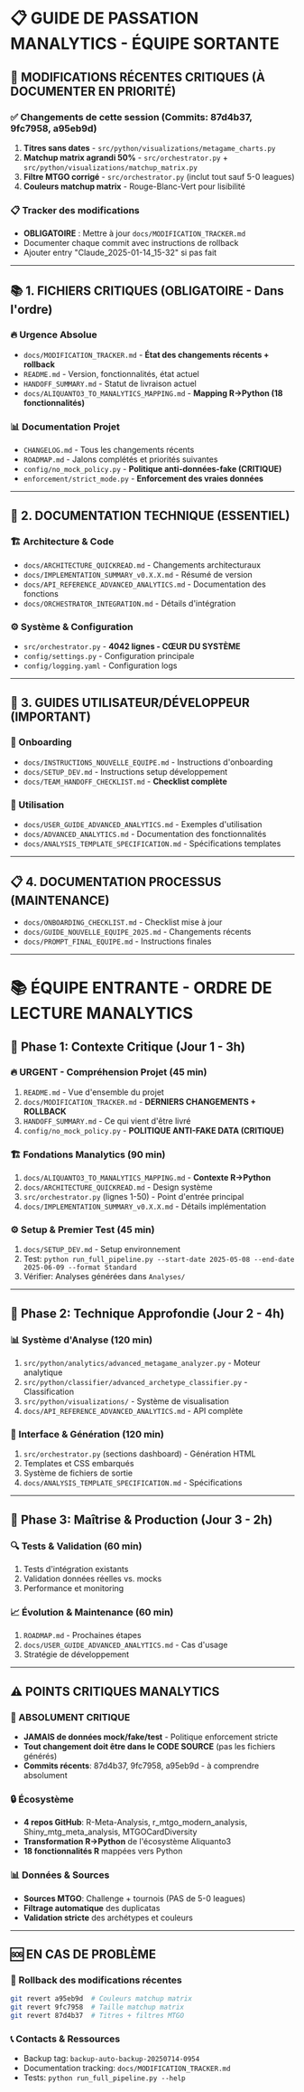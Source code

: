 # 📋 GUIDE DE PASSATION MANALYTICS - ÉQUIPE SORTANTE

## 🎯 MODIFICATIONS RÉCENTES CRITIQUES (À DOCUMENTER EN PRIORITÉ)

### ✅ Changements de cette session (Commits: 87d4b37, 9fc7958, a95eb9d)
1. **Titres sans dates** - `src/python/visualizations/metagame_charts.py`
2. **Matchup matrix agrandi 50%** - `src/orchestrator.py` + `src/python/visualizations/matchup_matrix.py`
3. **Filtre MTGO corrigé** - `src/orchestrator.py` (inclut tout sauf 5-0 leagues)
4. **Couleurs matchup matrix** - Rouge-Blanc-Vert pour lisibilité

### 📋 Tracker des modifications
- **OBLIGATOIRE** : Mettre à jour `docs/MODIFICATION_TRACKER.md`
- Documenter chaque commit avec instructions de rollback
- Ajouter entry "Claude_2025-01-14_15-32" si pas fait

---

## 📚 1. FICHIERS CRITIQUES (OBLIGATOIRE - Dans l'ordre)

### 🔥 Urgence Absolue
- `docs/MODIFICATION_TRACKER.md` - **État des changements récents + rollback**
- `README.md` - Version, fonctionnalités, état actuel
- `HANDOFF_SUMMARY.md` - Statut de livraison actuel
- `docs/ALIQUANTO3_TO_MANALYTICS_MAPPING.md` - **Mapping R→Python (18 fonctionnalités)**

### 📊 Documentation Projet
- `CHANGELOG.md` - Tous les changements récents
- `ROADMAP.md` - Jalons complétés et priorités suivantes
- `config/no_mock_policy.py` - **Politique anti-données-fake (CRITIQUE)**
- `enforcement/strict_mode.py` - **Enforcement des vraies données**

---

## 🔧 2. DOCUMENTATION TECHNIQUE (ESSENTIEL)

### 🏗️ Architecture & Code
- `docs/ARCHITECTURE_QUICKREAD.md` - Changements architecturaux
- `docs/IMPLEMENTATION_SUMMARY_v0.X.X.md` - Résumé de version
- `docs/API_REFERENCE_ADVANCED_ANALYTICS.md` - Documentation des fonctions
- `docs/ORCHESTRATOR_INTEGRATION.md` - Détails d'intégration

### ⚙️ Système & Configuration
- `src/orchestrator.py` - **4042 lignes - CŒUR DU SYSTÈME**
- `config/settings.py` - Configuration principale
- `config/logging.yaml` - Configuration logs

---

## 👥 3. GUIDES UTILISATEUR/DÉVELOPPEUR (IMPORTANT)

### 🚀 Onboarding
- `docs/INSTRUCTIONS_NOUVELLE_EQUIPE.md` - Instructions d'onboarding
- `docs/SETUP_DEV.md` - Instructions setup développement
- `docs/TEAM_HANDOFF_CHECKLIST.md` - **Checklist complète**

### 📖 Utilisation
- `docs/USER_GUIDE_ADVANCED_ANALYTICS.md` - Exemples d'utilisation
- `docs/ADVANCED_ANALYTICS.md` - Documentation des fonctionnalités
- `docs/ANALYSIS_TEMPLATE_SPECIFICATION.md` - Spécifications templates

---

## 📋 4. DOCUMENTATION PROCESSUS (MAINTENANCE)

- `docs/ONBOARDING_CHECKLIST.md` - Checklist mise à jour
- `docs/GUIDE_NOUVELLE_EQUIPE_2025.md` - Changements récents
- `docs/PROMPT_FINAL_EQUIPE.md` - Instructions finales

---

# 📚 ÉQUIPE ENTRANTE - ORDRE DE LECTURE MANALYTICS

## 🎯 Phase 1: Contexte Critique (Jour 1 - 3h)

### 🔥 URGENT - Compréhension Projet (45 min)
1. `README.md` - Vue d'ensemble du projet
2. `docs/MODIFICATION_TRACKER.md` - **DERNIERS CHANGEMENTS + ROLLBACK**
3. `HANDOFF_SUMMARY.md` - Ce qui vient d'être livré
4. `config/no_mock_policy.py` - **POLITIQUE ANTI-FAKE DATA (CRITIQUE)**

### 🏗️ Fondations Manalytics (90 min)
1. `docs/ALIQUANTO3_TO_MANALYTICS_MAPPING.md` - **Contexte R→Python**
2. `docs/ARCHITECTURE_QUICKREAD.md` - Design système
3. `src/orchestrator.py` (lignes 1-50) - Point d'entrée principal
4. `docs/IMPLEMENTATION_SUMMARY_v0.X.X.md` - Détails implémentation

### ⚙️ Setup & Premier Test (45 min)
1. `docs/SETUP_DEV.md` - Setup environnement
2. Test: `python run_full_pipeline.py --start-date 2025-05-08 --end-date 2025-06-09 --format Standard`
3. Vérifier: Analyses générées dans `Analyses/`

---

## 🔧 Phase 2: Technique Approfondie (Jour 2 - 4h)

### 📊 Système d'Analyse (120 min)
1. `src/python/analytics/advanced_metagame_analyzer.py` - Moteur analytique
2. `src/python/classifier/advanced_archetype_classifier.py` - Classification
3. `src/python/visualizations/` - Système de visualisation
4. `docs/API_REFERENCE_ADVANCED_ANALYTICS.md` - API complète

### 🎨 Interface & Génération (120 min)
1. `src/orchestrator.py` (sections dashboard) - Génération HTML
2. Templates et CSS embarqués
3. Système de fichiers de sortie
4. `docs/ANALYSIS_TEMPLATE_SPECIFICATION.md` - Spécifications

---

## 🚀 Phase 3: Maîtrise & Production (Jour 3 - 2h)

### 🔍 Tests & Validation (60 min)
1. Tests d'intégration existants
2. Validation données réelles vs. mocks
3. Performance et monitoring

### 📈 Évolution & Maintenance (60 min)
1. `ROADMAP.md` - Prochaines étapes
2. `docs/USER_GUIDE_ADVANCED_ANALYTICS.md` - Cas d'usage
3. Stratégie de développement

---

## ⚠️ POINTS CRITIQUES MANALYTICS

### 🚨 ABSOLUMENT CRITIQUE
- **JAMAIS de données mock/fake/test** - Politique enforcement stricte
- **Tout changement doit être dans le CODE SOURCE** (pas les fichiers générés)
- **Commits récents**: 87d4b37, 9fc7958, a95eb9d - à comprendre absolument

### 🔒 Écosystème
- **4 repos GitHub**: R-Meta-Analysis, r_mtgo_modern_analysis, Shiny_mtg_meta_analysis, MTGOCardDiversity
- **Transformation R→Python** de l'écosystème Aliquanto3
- **18 fonctionnalités R** mappées vers Python

### 📊 Données & Sources
- **Sources MTGO**: Challenge + tournois (PAS de 5-0 leagues)
- **Filtrage automatique** des duplicatas
- **Validation stricte** des archétypes et couleurs

---

## 🆘 EN CAS DE PROBLÈME

### 🔄 Rollback des modifications récentes
```bash
git revert a95eb9d  # Couleurs matchup matrix
git revert 9fc7958  # Taille matchup matrix  
git revert 87d4b37  # Titres + filtres MTGO
```

### 📞 Contacts & Ressources
- Backup tag: `backup-auto-backup-20250714-0954`
- Documentation tracking: `docs/MODIFICATION_TRACKER.md`
- Tests: `python run_full_pipeline.py --help` 